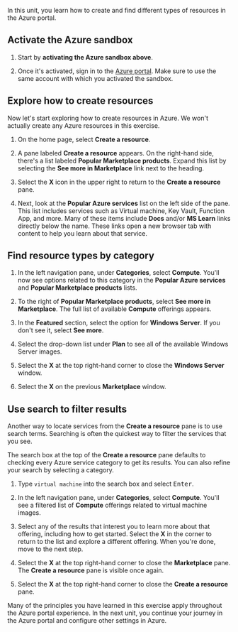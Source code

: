 In this unit, you learn how to create and find different types of resources in the Azure portal.

## Activate the Azure sandbox

1. Start by **activating the Azure sandbox above**.

1. Once it's activated, sign in to the [Azure portal](https://portal.azure.com/learn.docs.microsoft.com?azure-portal=true). Make sure to use the same account with which you activated the sandbox.

## Explore how to create resources

Now let's start exploring how to create resources in Azure. We won't actually create any Azure resources in this exercise.

1. On the home page, select **Create a resource**.

1. A pane labeled **Create a resource** appears. On the right-hand side, there's a list labeled **Popular Marketplace products**. Expand this list by selecting the **See more in Marketplace** link next to the heading.

1. Select the **X** icon in the upper right to return to the **Create a resource** pane.

1. Next, look at the **Popular Azure services** list on the left side of the pane. This list includes services such as Virtual machine, Key Vault, Function App, and more. Many of these items include **Docs** and/or **MS Learn** links directly below the name. These links open a new browser tab with content to help you learn about that service.

## Find resource types by category

1. In the left navigation pane, under **Categories**, select **Compute**. You'll now see options related to this category in the **Popular Azure services** and **Popular Marketplace products** lists.

1. To the right of **Popular Marketplace products**, select **See more in Marketplace**. The full list of available **Compute** offerings appears.

1. In the **Featured** section, select the option for **Windows Server**. If you don't see it, select **See more**.

1. Select the drop-down list under **Plan** to see all of the available Windows Server images.

1. Select the **X** at the top right-hand corner to close the **Windows Server** window.

1. Select the **X** on the previous **Marketplace** window.

## Use search to filter results

Another way to locate services from the **Create a resource** pane is to use search terms. Searching is often the quickest way to filter the services that you see.

The search box at the top of the **Create a resource** pane defaults to checking every Azure service category to get its results. You can also refine your search by selecting a category.

1. Type `virtual machine` into the search box and select <kbd>Enter</kbd>.

1. In the left navigation pane, under **Categories**, select **Compute**. You'll see a filtered list of **Compute** offerings related to virtual machine images.

1. Select any of the results that interest you to learn more about that offering, including how to get started. Select the **X** in the corner to return to the list and explore a different offering. When you're done, move to the next step.

1. Select the **X** at the top right-hand corner to close the **Marketplace** pane. The **Create a resource** pane is visible once again.

1. Select the **X** at the top right-hand corner to close the **Create a resource** pane.

Many of the principles you have learned in this exercise apply throughout the Azure portal experience. In the next unit, you continue your journey in the Azure portal and configure other settings in Azure.

